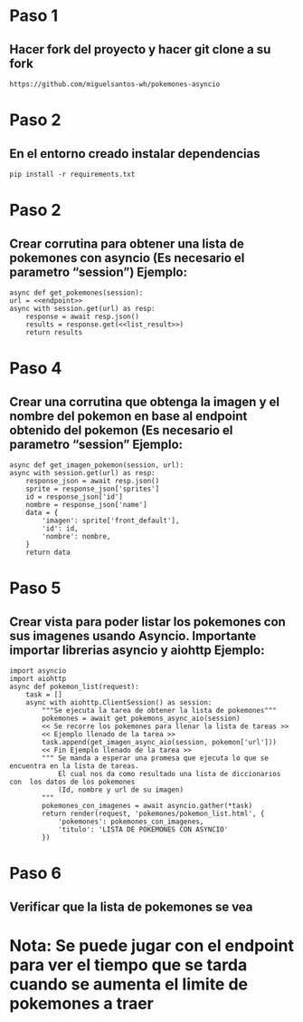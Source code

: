 # Paso 1
## Hacer fork del proyecto y hacer git clone a su fork 
    https://github.com/miguelsantos-wh/pokemones-asyncio
# Paso 2
## En el entorno creado instalar dependencias
    pip install -r requirements.txt
# Paso 2
## Crear corrutina para obtener una lista de pokemones con asyncio (Es necesario el parametro “session”) Ejemplo:
    async def get_pokemones(session):
    url = <<endpoint>>
    async with session.get(url) as resp:
        response = await resp.json()
        results = response.get(<<list_result>>)
        return results
# Paso 4
## Crear una corrutina que obtenga la imagen y el nombre del pokemon en base al endpoint obtenido del pokemon (Es necesario el parametro “session” Ejemplo:
    async def get_imagen_pokemon(session, url):
    async with session.get(url) as resp:
        response_json = await resp.json()
        sprite = response_json['sprites']
        id = response_json['id']
        nombre = response_json['name']
        data = {
            'imagen': sprite['front_default'],
            'id': id,
            'nombre': nombre,
        }
        return data
# Paso 5
## Crear vista para poder listar los pokemones con sus imagenes usando Asyncio. Importante importar librerias asyncio y aiohttp Ejemplo:
    import asyncio
    import aiohttp
    async def pokemon_list(request):
        task = []
        async with aiohttp.ClientSession() as session:
            """Se ejecuta la tarea de obtener la lista de pokemones"""
            pokemones = await get_pokemons_async_aio(session)
            << Se recorre los pokemones para llenar la lista de tareas >>
            << Ejemplo llenado de la tarea >>
            task.append(get_imagen_async_aio(session, pokemon['url']))
            << Fin Ejemplo llenado de la tarea >>
            """ Se manda a esperar una promesa que ejecuta lo que se encuentra en la lista de tareas.
                El cual nos da como resultado una lista de diccionarios con  los datos de los pokemones
                (Id, nombre y url de su imagen)
            """
            pokemones_con_imagenes = await asyncio.gather(*task)
            return render(request, 'pokemones/pokemon_list.html', {
                'pokemones': pokemones_con_imagenes,
                'titulo': 'LISTA DE POKEMONES CON ASYNCIO'
            })
# Paso 6 
## Verificar que la lista de pokemones se vea
# Nota: Se puede jugar con el endpoint para ver el tiempo que se tarda cuando se aumenta el limite de pokemones a traer